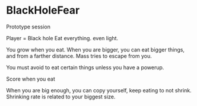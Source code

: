 # BlackHoleFear
Prototype session


Player = Black hole
Eat everything. even light.

You grow when you eat.
When you are bigger, you can eat bigger things, and from a farther distance.
Mass tries to escape from you.

You must avoid to eat certain things unless you have a powerup.

Score when you eat

When you are big enough, you can copy yourself, keep eating to not shrink.
Shrinking rate is related to your biggest size.